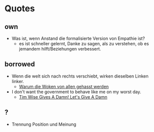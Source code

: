 # Quotes

## own
- Was ist, wenn Anstand die formalisierte Version von Empathie ist?
  - es ist schneller gelernt, Danke zu sagen, als zu verstehen, ob es jemandem hilft/Beziehungen verbessert. 

## borrowed
- Wenn die welt sich nach rechts verschiebt, wirken dieselben Linken linker.
  - [Warum die Woken von allen gehasst werden](https://youtu.be/9oAGaHs8OMo)
- I don't want the government to behave like me on my worst day.
  - [Tim Wise Gives A Damn! Let's Give A Damn](https://embed.podcasts.apple.com/us/podcast/tim-wise-gives-a-damn/id1173884899?i=1000632453830)

## ?
- Trennung Position und Meinung

